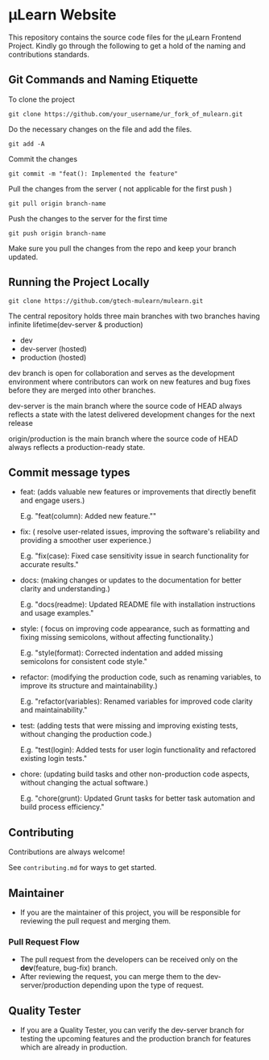 # µLearn Website

This repository contains the source code files for the µLearn Frontend Project. Kindly go through the following to get a hold of the naming and contributions standards.

## Git Commands and Naming Etiquette

To clone the project

```
git clone https://github.com/your_username/ur_fork_of_mulearn.git
```

Do the necessary changes on the file and add the files.

```
git add -A
```

Commit the changes

```
git commit -m "feat(): Implemented the feature"
```

Pull the changes from the server ( not applicable for the first push )

```
git pull origin branch-name
```

Push the changes to the server for the first time

```
git push origin branch-name
```


Make sure you pull the changes from the repo and keep your branch updated.

## Running the Project Locally

```
git clone https://github.com/gtech-mulearn/mulearn.git
```

The central repository holds three main branches with two branches having infinite lifetime(dev-server & production)

- dev
- dev-server (hosted)
- production (hosted)

dev branch is open for collaboration and serves as the development environment where contributors can work on new features and bug fixes before they are merged into other branches.

dev-server is the main branch where the source code of HEAD always reflects a state with the latest delivered development changes for the next release

origin/production is the main branch where the source code of HEAD always reflects a production-ready state.

## Commit message types
- feat: (adds valuable new features or improvements that directly benefit and engage users.)

   E.g. "feat(column): Added new feature.""
 
- fix: ( resolve user-related issues, improving the software's reliability and providing a smoother user experience.)

   E.g. "fix(case): Fixed case sensitivity issue in search functionality for accurate results."
- docs: (making changes or updates to the documentation for better clarity and understanding.)

  E.g. "docs(readme): Updated README file with installation instructions and usage examples."
- style: ( focus on improving code appearance, such as formatting and fixing missing semicolons, without affecting functionality.)

  E.g. "style(format): Corrected indentation and added missing semicolons for consistent code style."
- refactor: (modifying the production code, such as renaming variables, to improve its structure and maintainability.)

  E.g. "refactor(variables): Renamed variables for improved code clarity and maintainability."
- test: (adding tests that were missing and improving existing tests, without changing the production code.)

  E.g. "test(login): Added tests for user login functionality and refactored existing login tests."
- chore: (updating build tasks and other non-production code aspects, without changing the actual software.)

  E.g. "chore(grunt): Updated Grunt tasks for better task automation and build process efficiency."

## Contributing

Contributions are always welcome!

See `contributing.md` for ways to get started.

## Maintainer

- If you are the maintainer of this project, you will be responsible for reviewing the pull request and merging them.

### Pull Request Flow

- The pull request from the developers can be received only on the **dev**(feature, bug-fix) branch.
- After reviewing the request, you can merge them to the dev-server/production depending upon the type of request.

## Quality Tester

- If you are a Quality Tester, you can verify the dev-server branch for testing the upcoming features and the production branch for features which are already in production.

